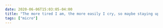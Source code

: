 ```yaml
---
date: 2020-06-06T15:03:05-04:00
title: "The more tired I am, the more easily I cry, so maybe staying up late last night and running 10k this morning were not great choices prior to introducing my kid to Up."
tags: ["micro"]
---
```

